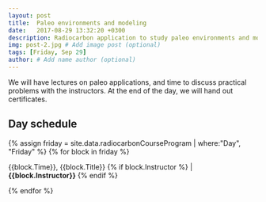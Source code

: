 ```yaml
---
layout: post
title:  Paleo environments and modeling
date:   2017-08-29 13:32:20 +0300
description: Radiocarbon application to study paleo environments and modeling lab
img: post-2.jpg # Add image post (optional)
tags: [Friday, Sep 29]
author: # Add name author (optional)
---
```


We will have lectures on paleo applications, and time to discuss practical problems with the instructors.
At the end of the day, we will hand out certificates.

## Day schedule

{% assign friday = site.data.radiocarbonCourseProgram | where:"Day", "Friday" %}
{% for block in friday %}
<p>{{block.Time}}, {{block.Title}} {% if block.Instructor %} | <b>{{block.Instructor}}</b> {% endif %} </p>
{% endfor %}
 
